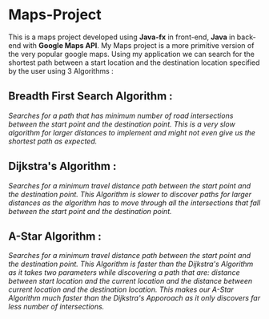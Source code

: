 # Maps-Project
This is a maps project developed using **Java-fx** in front-end, **Java** in back-end with **Google Maps API**. My Maps project is a more primitive version of the 
very popular google maps. Using my application we can search for the shortest path between a start location and the destination location specified by the user using 
3 Algorithms : 

## **Breadth First Search Algorithm** : 
*Searches for a path that has minimum number of road intersections between the start point and the destination point. This is a very slow algorithm for larger distances
to implement and might not even give us the shortest path as expected.*

## **Dijkstra's Algorithm** : 
*Searches for a minimum travel distance path between the start point and the destination point. This Algorithm is slower to discover paths
for larger distances as the algorithm has to move through all the intersections that fall between the start point and the destination point.*

## **A-Star Algorithm** : 
*Searches for a minimum travel distance path between the start point and the destination point. This Algorithm is faster than the Dijkstra's 
Algorithm as it takes two parameters while discovering a path that are: distance between start location and the current location and the distance between current 
location and the destination location. This makes our A-Star Algorithm much faster than the Dijkstra's Apporoach as it only discovers far less number of intersections.*
